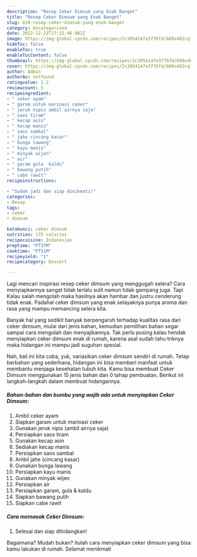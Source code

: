 ```yaml
---
description: "Resep Ceker Dimsum yang Enak Banget"
title: "Resep Ceker Dimsum yang Enak Banget"
slug: 810-resep-ceker-dimsum-yang-enak-banget
category: Uncategorized
date: 2022-12-22T17:32:46.982Z
image: https://img-global.cpcdn.com/recipes/2c3054147e3776fd/680x482cq70/ceker-dimsum-foto-resep-utama.jpg
hideToc: false
enableToc: true
enableTocContent: false
thumbnail: https://img-global.cpcdn.com/recipes/2c3054147e3776fd/680x482cq70/ceker-dimsum-foto-resep-utama.jpg
cover: https://img-global.cpcdn.com/recipes/2c3054147e3776fd/680x482cq70/ceker-dimsum-foto-resep-utama.jpg
author: Admin
authorAv: notfound
ratingvalue: 3.2
reviewcount: 5
recipeingredient:
- " ceker ayam"
- " garam untuk marinasi ceker"
- " jeruk nipis ambil airnya saja"
- " saos tiram"
- " kecap asin"
- " kecap manis"
- " saos sambal"
- " jahe cincang kasar"
- " bunga lawang"
- " kayu manis"
- " minyak wijen"
- " air"
- " garam gula  kaldu"
- " bawang putih"
- " cabe rawit"
recipeinstructions:

- "Sudah jadi dan siap dinikmati!"
categories:
- Resep
tags:
- ceker
- dimsum

katakunci: ceker dimsum 
nutrition: 175 calories
recipecuisine: Indonesian
preptime: "PT37M"
cooktime: "PT51M"
recipeyield: "1"
recipecategory: Dessert

---
```



Lagi mencari inspirasi resep ceker dimsum yang menggugah selera? Cara menyiapkannya sangat tidak terlalu sulit namun tidak gampang juga. Tapi Kalau salah mengolah maka hasilnya akan hambar dan justru cenderung tidak enak. Padahal ceker dimsum yang enak selayaknya punya aroma dan rasa yang mampu memancing selera kita.




Banyak hal yang sedikit banyak berpengaruh terhadap kualitas rasa dari ceker dimsum, mulai dari jenis bahan, kemudian pemilihan bahan segar sampai cara mengolah dan menyajikannya. Tak perlu pusing kalau hendak menyiapkan ceker dimsum enak di rumah, karena asal sudah tahu triknya maka hidangan ini mampu jadi suguhan spesial.


Nah, kali ini kita coba, yuk, variasikan ceker dimsum sendiri di rumah. Tetap berbahan yang sederhana, hidangan ini bisa memberi manfaat untuk membantu menjaga kesehatan tubuh kita. Kamu bisa membuat Ceker Dimsum menggunakan 15 jenis bahan dan 0 tahap pembuatan. Berikut ini langkah-langkah dalam membuat hidangannya.

<!--inarticleads1-->

##### Bahan-bahan dan bumbu yang wajib ada untuk menyiapkan Ceker Dimsum:

1. Ambil  ceker ayam
1. Siapkan  garam untuk marinasi ceker
1. Gunakan  jeruk nipis (ambil airnya saja)
1. Persiapkan  saos tiram
1. Gunakan  kecap asin
1. Sediakan  kecap manis
1. Persiapkan  saos sambal
1. Ambil  jahe (cincang kasar)
1. Gunakan  bunga lawang
1. Persiapkan  kayu manis
1. Gunakan  minyak wijen
1. Persiapkan  air
1. Persiapkan  garam, gula &amp; kaldu
1. Siapkan  bawang putih
1. Siapkan  cabe rawit




<!--inarticleads2-->

##### Cara memasak Ceker Dimsum:


1. Selesai dan siap dihidangkan!



Bagaimana? Mudah bukan? Itulah cara menyiapkan ceker dimsum yang bisa kamu lakukan di rumah. Selamat menikmati
